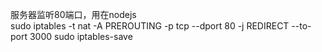 服务器监听80端口，用在nodejs  
sudo iptables -t nat -A PREROUTING -p tcp --dport 80 -j REDIRECT --to-port 3000
sudo iptables-save
